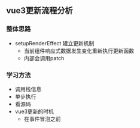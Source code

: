 ## vue3更新流程分析

###  整体思路

- setupRenderEffect 建立更新机制
  - 当前组件响应式数据发生变化重新执行更新函数
  - 内部会调用patch



###  学习方法

- 调用栈信息
- 单步执行
- 看源码
- vue3更新的时机
    - 在事件冒泡之前